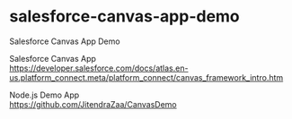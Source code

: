 # salesforce-canvas-app-demo
Salesforce Canvas App Demo

Salesforce Canvas App </br>
https://developer.salesforce.com/docs/atlas.en-us.platform_connect.meta/platform_connect/canvas_framework_intro.htm

Node.js Demo App </br>
https://github.com/JitendraZaa/CanvasDemo

